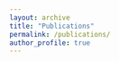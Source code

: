 ```yaml
---
layout: archive
title: "Publications"
permalink: /publications/
author_profile: true
---
```


<script src="https://bibbase.org/show?bib=https://raghavendra80.github.io/files/conf.bib&jsonp=1"></script>